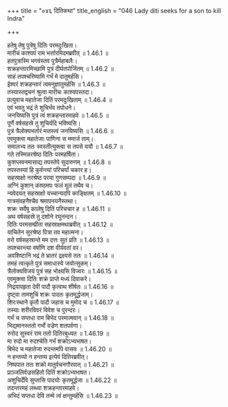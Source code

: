 +++
title = "०४६ दितिकथा"
title_english = "046 Lady diti seeks for a son to kill Indra"

+++

हतेषु तेषु पुत्रेषु दितिः परमदुःखिता।  
मारीचं काश्यपं राम भर्त्तारमिदमब्रवीत् ॥ 1.46.1 ॥   
हतपुत्रास्मि भगवंस्तव पुत्रैर्महाबलैः।  
शक्रहन्तारमिच्छामि पुत्रं दीर्घतपोर्जितम् ॥ 1.46.2 ॥   
साहं तपश्चरिष्यामि गर्भं मे दातुमर्हसि।  
ईश्वरं शक्रहन्तारं त्वमनुज्ञातुमर्हसि ॥ 1.46.3 ॥   
तस्यास्तद्वचनं श्रुत्वा मारीचः काश्यपस्तदा।  
प्रत्युवाच महातेजा दितिं परमदुःखिताम् ॥ 1.46.4 ॥   
एवं भवतु भद्रं ते शुचिर्भव तपोधने।  
जनयिष्यसि पुत्रं त्वं शक्रहन्तारमाहवे ॥ 1.46.5 ॥   
पूर्णे वर्षसहस्रे तु शुचिर्यदि भविष्यसि।  
पुत्रं त्रैलोक्यभर्तारं मत्तस्त्वं जनयिष्यसि ॥ 1.46.6 ॥   
एवमुक्त्वा महातेजाः पाणिना स ममार्ज ताम्।  
समालभ्य ततः स्वस्तीत्युक्त्वा स तपसे ययौ ॥ 1.46.7 ॥   
गते तस्मिन्नरश्रेष्ठ दितिः परमहर्षिता।  
कुशप्लवनमासाद्य तपस्तेपे सुदारुणम् ॥ 1.46.8 ॥   
तपस्तस्यां हि कुर्वन्त्यां परिचर्यां चकार ह।  
सहस्राक्षो नरश्रेष्ठ परया गुणसम्पदा ॥ 1.46.9 ॥   
अग्निं कुशान् काष्ठमपः फलं मूलं तथैव च।  
न्यवेदयत् सहस्राक्षो यच्चान्यदपि काङ्क्षितम् ॥ 1.46.10 ॥   
गात्रसंवहनैश्चैव श्रमापनयनैस्तथा।  
शक्रः सर्वेषु कालेषु दितिं परिचचार ह ॥ 1.46.11 ॥   
अथ वर्षसहस्रे तु दशोने रघुनन्दन।  
दितिः परमसम्प्रीता सहस्राक्षमथाब्रवीत् ॥ 1.46.12 ॥   
याचितेन सुरश्रेष्ठ पित्रा तव महात्मना।  
वरो वर्षसहस्रान्ते मम दत्तः सुतं प्रति ॥ 1.46.13 ॥   
तपश्चरन्त्या वर्षाणि दश वीर्यवतां वर।  
अवशिष्टानि भद्रं ते भ्रातरं द्रक्ष्यसे ततः ॥ 1.46.14 ॥   
तमहं त्वत्कृते पुत्रं समाधास्ये जयोत्सुकम्।  
त्रैलोक्यविजयं पुत्रं सह भोक्ष्यसि विज्वरः ॥ 1.46.15 ॥   
एवमुक्त्वा दितिः शक्रं प्राप्ते मध्यं दिवाकरे।  
निद्रयापहृता देवी पादौ कृत्वाथ शीर्षतः ॥ 1.46.16 ॥   
दृष्ट्वा तामशुचिं शक्रः पादतः कृतमूर्द्धजाम्।  
शिरःस्थाने कृतौ पादौ जहास च मुमोद च ॥ 1.46.17 ॥   
तस्याः शरीरविवरं विवेश च पुरन्दरः।  
गर्भं च सप्तधा राम बिभेद परमात्मवान् ॥ 1.46.18 ॥   
भिद्यमानस्ततो गर्भो वज्रेण शतपर्वणा।  
रुरोद सुस्वरं राम ततो दितिरबुध्यत ॥ 1.46.19 ॥   
मा रुदो मा रुदश्चेति गर्भं शक्रोऽभ्यभाषत।  
बिभेद च महातेजा रुदन्तमपि वासवः ॥ 1.46.20 ॥   
न हन्तव्यो न हन्तव्य इत्येवं दितिरब्रवीत्।  
निष्पपात ततः शक्रो मातुर्वचनगौरवात् ॥ 1.46.21 ॥   
प्राञ्जलिर्वज्रसहितो दितिं शक्रोऽभ्यभाषत।  
अशुचिर्देवि सुप्तासि पादयोः कृतमूर्द्धजा ॥ 1.46.22 ॥   
तदन्तरमहं लब्ध्वा शक्रहन्तारमाहवे।  
अभिदं सप्तधा देवि तन्मे त्वं क्षन्तुमर्हसि ॥ 1.46.23 ॥   
